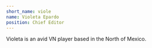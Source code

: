 ```yaml
---
short_name: viole
name: Violeta Epardo
position: Chief Editor
---
```

Violeta is an avid VN player based in the North of Mexico.